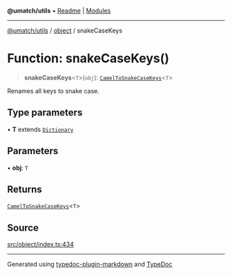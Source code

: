 **@umatch/utils** • [Readme](../../index.md) \| [Modules](../../modules.md)

***

[@umatch/utils](../../modules.md) / [object](../index.md) / snakeCaseKeys

# Function: snakeCaseKeys()

> **snakeCaseKeys**\<`T`\>(`obj`): [`CamelToSnakeCaseKeys`](../type-aliases/CamelToSnakeCaseKeys.md)\<`T`\>

Renames all keys to snake case.

## Type parameters

• **T** extends [`Dictionary`](../../index/type-aliases/Dictionary.md)

## Parameters

• **obj**: `T`

## Returns

[`CamelToSnakeCaseKeys`](../type-aliases/CamelToSnakeCaseKeys.md)\<`T`\>

## Source

[src/object/index.ts:434](https://github.com/umatch-oficial/utils/blob/c6d91fc/src/object/index.ts#L434)

***

Generated using [typedoc-plugin-markdown](https://www.npmjs.com/package/typedoc-plugin-markdown) and [TypeDoc](https://typedoc.org/)
